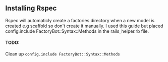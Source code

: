 
## Installing Rspec
Rspec will automaticly create a factories directory when a new model is created e.g scaffold so don't create it manually. I used this guide but placed config.include FactoryBot::Syntax::Methods in the rails_helper.rb file.

#### TODO:
Clean up `config.include FactoryBot::Syntax::Methods`
